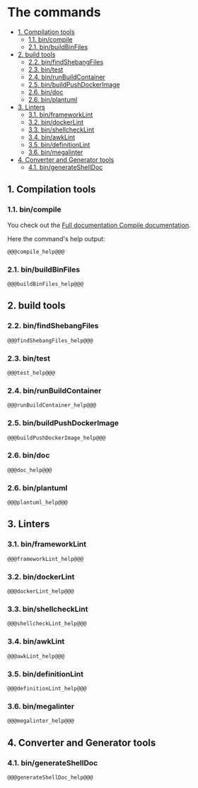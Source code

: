 # The commands

- [1. Compilation tools](#1-compilation-tools)
  - [1.1. bin/compile](#11-bincompile)
  - [2.1. bin/buildBinFiles](#21-binbuildbinfiles)
- [2. build tools](#2-build-tools)
  - [2.2. bin/findShebangFiles](#22-binfindshebangfiles)
  - [2.3. bin/test](#23-bintest)
  - [2.4. bin/runBuildContainer](#24-binrunbuildcontainer)
  - [2.5. bin/buildPushDockerImage](#25-binbuildpushdockerimages)
  - [2.6. bin/doc](#26-bindoc)
  - [2.6. bin/plantuml](#26-binplantuml)
- [3. Linters](#3-linters)
  - [3.1. bin/frameworkLint](#31-binframeworklint)
  - [3.2. bin/dockerLint](#32-bindockerlint)
  - [3.3. bin/shellcheckLint](#33-binshellchecklint)
  - [3.4. bin/awkLint](#34-binawklint)
  - [3.5. bin/definitionLint](#35-bindefinitionlint)
  - [3.6. bin/megalinter](#36-binmegalinter)
- [4. Converter and Generator tools](#4-converter-and-generator-tools)
  - [4.1. bin/generateShellDoc](#41-bingenerateshelldoc)

## 1. Compilation tools

### 1.1. bin/compile

You check out the [Full documentation Compile documentation](/#/CompileCommand).

Here the command's help output:

```text
@@@compile_help@@@
```

### 2.1. bin/buildBinFiles

```text
@@@buildBinFiles_help@@@
```

## 2. build tools

### 2.2. bin/findShebangFiles

```text
@@@findShebangFiles_help@@@
```

### 2.3. bin/test

```text
@@@test_help@@@
```

### 2.4. bin/runBuildContainer

```text
@@@runBuildContainer_help@@@
```

### 2.5. bin/buildPushDockerImage

```text
@@@buildPushDockerImage_help@@@
```

### 2.6. bin/doc

```text
@@@doc_help@@@
```

### 2.6. bin/plantuml

```text
@@@plantuml_help@@@
```

## 3. Linters

### 3.1. bin/frameworkLint

```text
@@@frameworkLint_help@@@
```

### 3.2. bin/dockerLint

```text
@@@dockerLint_help@@@
```

### 3.3. bin/shellcheckLint

```text
@@@shellcheckLint_help@@@
```

### 3.4. bin/awkLint

```text
@@@awkLint_help@@@
```

### 3.5. bin/definitionLint

```text
@@@definitionLint_help@@@
```

### 3.6. bin/megalinter

```text
@@@megalinter_help@@@
```

## 4. Converter and Generator tools

### 4.1. bin/generateShellDoc

```text
@@@generateShellDoc_help@@@
```
